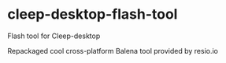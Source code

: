 # cleep-desktop-flash-tool
Flash tool for Cleep-desktop

Repackaged cool cross-platform Balena tool provided by resio.io
